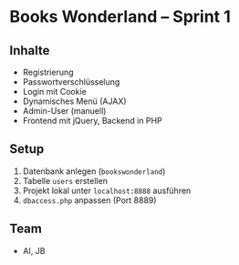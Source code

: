 # Books Wonderland – Sprint 1

## Inhalte
- Registrierung
- Passwortverschlüsselung
- Login mit Cookie
- Dynamisches Menü (AJAX)
- Admin-User (manuell)
- Frontend mit jQuery, Backend in PHP

## Setup
1. Datenbank anlegen (`bookswonderland`)
2. Tabelle `users` erstellen
3. Projekt lokal unter `localhost:8888` ausführen
4. `dbaccess.php` anpassen (Port 8889)

## Team
- AI, JB
